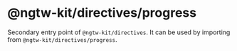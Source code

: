 # @ngtw-kit/directives/progress

Secondary entry point of `@ngtw-kit/directives`. It can be used by importing from `@ngtw-kit/directives/progress`.
